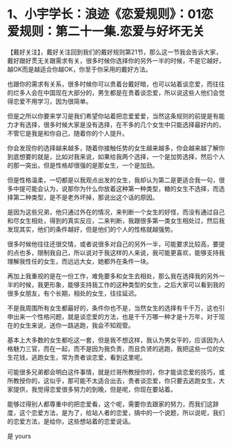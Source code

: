 # 1、小宇学长：浪迹《恋爱规则》：01恋爱规则：第二十一集.恋爱与好坏无关

【戴好关注】，戴好关注回到我们的戴好规则第21节，那么这一节我会告诉大家，戴好跟好贯无关跟需求有关，很多时候你选择你的另外一半的时候，不是它越好，越OK而是越适合你越OK，你至于你采用的戴好方法。

也跟你的需求有关系，很多时候你可以贵着台戴好暗，也可以站着谈恋爱，而往往的烂多人会在中国现在大部分的，男生都是在贵着谈恋爱，所以说这些人他们会觉得恋爱不用学习，因为很简单。

但是之所以你要来学习是我们希望你站着把恋爱爱爱，当然这条规则的前提是有能力才有选择，很多时候大家是没有选择，在不多的几个女生中只能选择最好内的，不管它是我是和你自己，随着你的个人提升。

你会发现你的选择越来越多，随着你接触任势的女生越来越多，你会越来越了解你到底想要的就是，比如对我来说，如果给我两个选择，一个是加势选择，然后个人的那一突出，但是性格却很强的是那女生，一个是加劲。

但是性格温柔，一切都是以我观点出发的女生，我却认为第二是更适合我一句，很多中提可能会认为，说那你为什么你放着这种第一种类型，糖的女生不选择，而选择第二种类型，是不是老外坏掉，那说出这个话的原因。

是因为这些兄弟，他只通过外在的情况，来判断一个女生的好怪，而没有通过自己和尽女生相处，得到的真实反应，二来判断，我跟很多第一类女生相处过，然后我发现其实，他们的条件越好，但是他们的个人的性格就越强势。

很多时候他往往还很交情，或者说很多对自己的另外一半，可能要求比较高，要提的点也多，限制我自己，所以说对于我这样的人来说，我可能更喜欢，能够支持我理解我性任的女生，而远远大女，她都外在条件一块。

再加上我重视的是在一份工作，难免要多和女生去相处，那么我在选择我的另外一半的时候，我更形象，能够支持我工作的这种类型的女生，之后大家可以看到我的很多女朋友，有个长期，相处的女生，往往延迟。

不是我周围所有女生都最好的，条件你也不是，当然女生的选择有千千万，这也引申出来一个性格问题，就是谈恋爱的方法，也是千千万哪一种才是十万年，对于现在的女生来说，送你一路逃跑，我会不知观管。

基本上大多数的女生都吃这一套，但是我不想这样，我认为男女平的，应该因为人格魅力三官，而在一起，而不是因为我负责，而且负贤的逃跑，我把这些一位的女生花钱，逃跑女生，常为贵者谈恋爱，看到这里呢。

可能很多兄弟都会明白这件事情，就是烂哥所教授你的，你才能谈恋爱的技巧，或所教授你的，这似乎，那可能不太适合出去，贵者谈恋爱，你只要去逃跑女生，大家提供，我觉得恋爱很多努力的到晚，但是呢，你现在要站着。

能够过得别人都尊重中的把恋爱看，这个呢，需要你去跟家的努力，而我们这辞度，这个恋爱方法，是为了，给站人者的恋爱，搞中的一个说题，所以说呢，我们的恋爱方法，是给你，这些想站着的恋爱说话。

是 yours
